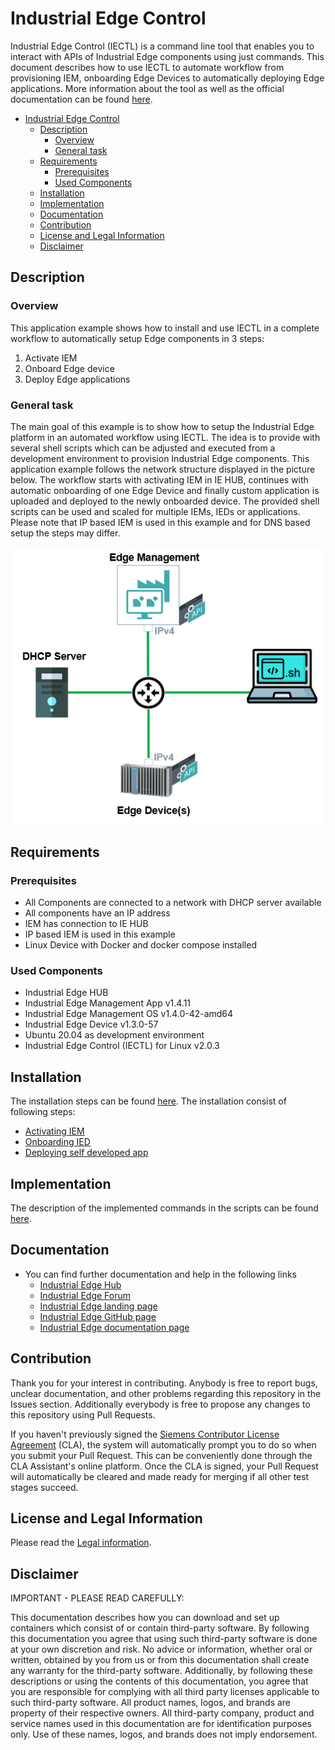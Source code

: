 # Industrial Edge Control

Industrial Edge Control (IECTL) is a command line tool that enables you to interact with APIs of Industrial Edge components using just commands. This document describes how to use IECTL to automate workflow from provisioning IEM, onboarding Edge Devices to automatically deploying Edge applications. More information about the tool as well as the official documentation can be found [here](https://industrial-edge.io/developer/platform/references/iectl/index.html).

- [Industrial Edge Control](#industrial-edge-control)
  - [Description](#description)
    - [Overview](#overview)
    - [General task](#general-task)
  - [Requirements](#requirements)
    - [Prerequisites](#prerequisites)
    - [Used Components](#used-components)
  - [Installation](#installation)
  - [Implementation](#implementation)
  - [Documentation](#documentation)
  - [Contribution](#contribution)
  - [License and Legal Information](#license-and-legal-information)
  - [Disclaimer](#disclaimer)

## Description

### Overview

This application example shows how to install and use IECTL in a complete workflow to automatically setup Edge components in 3 steps:

  1. Activate IEM
  2. Onboard Edge device
  3. Deploy Edge applications

### General task
The main goal of this example is to show how to setup the Industrial Edge platform in an automated workflow using IECTL. The idea is to provide with several shell scripts which can be adjusted and executed from a development environment to provision Industrial Edge components. This application example follows the network structure displayed in the picture below. The workflow starts with activating IEM in IE HUB, continues with automatic onboarding of one Edge Device and finally custom application is uploaded and deployed to the newly onboarded device. The provided shell scripts can be used and scaled for multiple IEMs, IEDs or applications. Please note that IP based IEM is used in this example and for DNS based setup the steps may differ.

<img src="./docs/graphics/network-setup.PNG"/>

## Requirements

### Prerequisites

- All Components are connected to a network with DHCP server available
- All components have an IP address
- IEM has connection to IE HUB
- IP based IEM is used in this example
- Linux Device with Docker and docker compose installed

### Used Components

- Industrial Edge HUB
- Industrial Edge Management App v1.4.11
- Industrial Edge Management OS v1.4.0-42-amd64
- Industrial Edge Device v1.3.0-57
- Ubuntu 20.04 as development environment
- Industrial Edge Control (IECTL) for Linux v2.0.3

## Installation

The installation steps can be found [here](docs/installation.md).
The installation consist of following steps: 
* [Activating IEM](docs/installation.md#activate-iem)
* [Onboarding IED](docs/installation.md#onboard-edge-devices)
* [Deploying self developed app](docs/installation.md#deploy-custom-application)

## Implementation

The description of the implemented commands in the scripts can be found [here](./docs/Implementation.md).

## Documentation
 
- You can find further documentation and help in the following links
  - [Industrial Edge Hub](https://iehub.eu1.edge.siemens.cloud/#/documentation)
  - [Industrial Edge Forum](https://forum.mendix.com/link/space/industrial-edge)
  - [Industrial Edge landing page](https://new.siemens.com/global/en/products/automation/topic-areas/industrial-edge/simatic-edge.html)
  - [Industrial Edge GitHub page](https://github.com/industrial-edge)
  - [Industrial Edge documentation page](https://docs.eu1.edge.siemens.cloud/index.html)
  
## Contribution

Thank you for your interest in contributing. Anybody is free to report bugs, unclear documentation, and other problems regarding this repository in the Issues section.
Additionally everybody is free to propose any changes to this repository using Pull Requests.

If you haven't previously signed the [Siemens Contributor License Agreement](https://cla-assistant.io/industrial-edge/) (CLA), the system will automatically prompt you to do so when you submit your Pull Request. This can be conveniently done through the CLA Assistant's online platform. Once the CLA is signed, your Pull Request will automatically be cleared and made ready for merging if all other test stages succeed.

## License and Legal Information

Please read the [Legal information](LICENSE.txt).

## Disclaimer

IMPORTANT - PLEASE READ CAREFULLY:

This documentation describes how you can download and set up containers which consist of or contain third-party software. By following this documentation you agree that using such third-party software is done at your own discretion and risk. No advice or information, whether oral or written, obtained by you from us or from this documentation shall create any warranty for the third-party software. Additionally, by following these descriptions or using the contents of this documentation, you agree that you are responsible for complying with all third party licenses applicable to such third-party software. All product names, logos, and brands are property of their respective owners. All third-party company, product and service names used in this documentation are for identification purposes only. Use of these names, logos, and brands does not imply endorsement.

